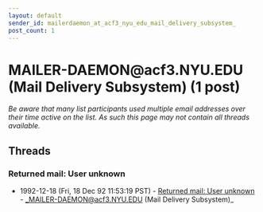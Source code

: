 ```yaml
---
layout: default
sender_id: mailerdaemon_at_acf3_nyu_edu_mail_delivery_subsystem_
post_count: 1
---
```


# MAILER-DAEMON<span>@</span>acf3.NYU.EDU (Mail Delivery Subsystem) (1 post)

_Be aware that many list participants used multiple email addresses over their time active on the list. As such this page may not contain all threads available._

## Threads

### Returned mail: User unknown
+ 1992-12-18 (Fri, 18 Dec 92 11:53:19 PST) - [Returned mail: User unknown](/archive/1992/12/8ed65839267fecd37291fb6375cecfbdd8845a2af5093aae88a9c723feebb0b4) - _MAILER-DAEMON@acf3.NYU.EDU (Mail Delivery Subsystem)_

